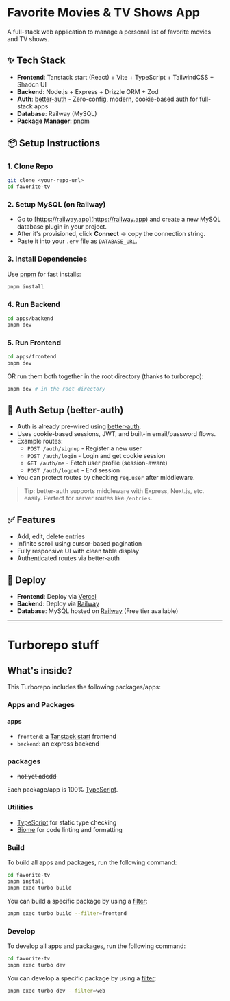 # Favorite Movies & TV Shows App

A full-stack web application to manage a personal list of favorite movies and TV shows.

## ✨ Tech Stack
- **Frontend**: Tanstack start (React) + Vite + TypeScript + TailwindCSS + Shadcn UI
- **Backend**: Node.js + Express + Drizzle ORM + Zod
- **Auth**: [better-auth](https://github.com/mieszko4/better-auth) - Zero-config, modern, cookie-based auth for full-stack apps
- **Database**: Railway (MySQL)
- **Package Manager**: pnpm

## 📦 Setup Instructions

### 1. Clone Repo
```bash
git clone <your-repo-url>
cd favorite-tv
```

### 2. Setup MySQL (on Railway)
- Go to [https://railway.app](https://railway.app) and create a new MySQL database plugin in your project.
- After it's provisioned, click **Connect** → copy the connection string.
- Paste it into your `.env` file as `DATABASE_URL`.

### 3. Install Dependencies
Use [pnpm](https://pnpm.io/) for fast installs:
```bash
pnpm install
```

### 4. Run Backend
```bash
cd apps/backend
pnpm dev
```

### 5. Run Frontend
```bash
cd apps/frontend
pnpm dev
```


OR run them both together in the root directory (thanks to turborepo):
```bash
pnpm dev # in the root directory
```

## 🔐 Auth Setup (better-auth)
- Auth is already pre-wired using [better-auth](https://github.com/mieszko4/better-auth).
- Uses cookie-based sessions, JWT, and built-in email/password flows.
- Example routes:
  - `POST /auth/signup` - Register a new user
  - `POST /auth/login` - Login and get cookie session
  - `GET /auth/me` - Fetch user profile (session-aware)
  - `POST /auth/logout` - End session
- You can protect routes by checking `req.user` after middleware.

> Tip: better-auth supports middleware with Express, Next.js, etc. easily. Perfect for server routes like `/entries`.

## ✅ Features
- Add, edit, delete entries
- Infinite scroll using cursor-based pagination
- Fully responsive UI with clean table display
- Authenticated routes via better-auth

## 🚀 Deploy
- **Frontend**: Deploy via [Vercel](https://vercel.com)
- **Backend**: Deploy via [Railway](https://railway.app)
- **Database**: MySQL hosted on [Railway](https://railway.app) (Free tier available)



----


# Turborepo stuff

## What's inside?

This Turborepo includes the following packages/apps:

### Apps and Packages

#### apps
- `frontend`: a [Tanstack start](https://tanstack.com/start) frontend
- `backend`: an express backend
### packages

- ~~not yet adedd~~


Each package/app is 100% [TypeScript](https://www.typescriptlang.org/).

### Utilities
- [TypeScript](https://www.typescriptlang.org/) for static type checking
- [Biome](https://biomejs.dev/) for code linting and formatting


### Build

To build all apps and packages, run the following command:

```bash
cd favorite-tv
pnpm install
pnpm exec turbo build
```

You can build a specific package by using a [filter](https://turborepo.com/docs/crafting-your-repository/running-tasks#using-filters):

```bash
pnpm exec turbo build --filter=frontend
```

### Develop

To develop all apps and packages, run the following command:

```bash
cd favorite-tv
pnpm exec turbo dev
```

You can develop a specific package by using a [filter](https://turborepo.com/docs/crafting-your-repository/running-tasks#using-filters):

```bash
pnpm exec turbo dev --filter=web
```
